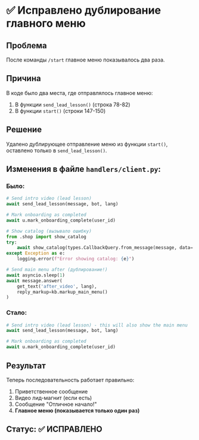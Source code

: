 # ✅ Исправлено дублирование главного меню

## Проблема
После команды `/start` главное меню показывалось два раза.

## Причина
В коде было два места, где отправлялось главное меню:
1. В функции `send_lead_lesson()` (строка 78-82)
2. В функции `start()` (строки 147-150)

## Решение
Удалено дублирующее отправление меню из функции `start()`, оставлено только в `send_lead_lesson()`.

## Изменения в файле `handlers/client.py`:

### Было:
```python
# Send intro video (lead lesson)
await send_lead_lesson(message, bot, lang)

# Mark onboarding as completed
await u.mark_onboarding_complete(user_id)

# Show catalog (вызывало ошибку)
from .shop import show_catalog
try:
    await show_catalog(types.CallbackQuery.from_message(message, data='catalog'), state)
except Exception as e:
    logging.error(f"Error showing catalog: {e}")

# Send main menu after (дублирование!)
await asyncio.sleep(1)
await message.answer(
    get_text('after_video', lang),
    reply_markup=kb.markup_main_menu()
)
```

### Стало:
```python
# Send intro video (lead lesson) - this will also show the main menu
await send_lead_lesson(message, bot, lang)

# Mark onboarding as completed
await u.mark_onboarding_complete(user_id)
```

## Результат
Теперь последовательность работает правильно:
1. Приветственное сообщение
2. Видео лид-магнит (если есть)
3. Сообщение "Отличное начало!"
4. **Главное меню (показывается только один раз)**

## Статус: ✅ ИСПРАВЛЕНО
